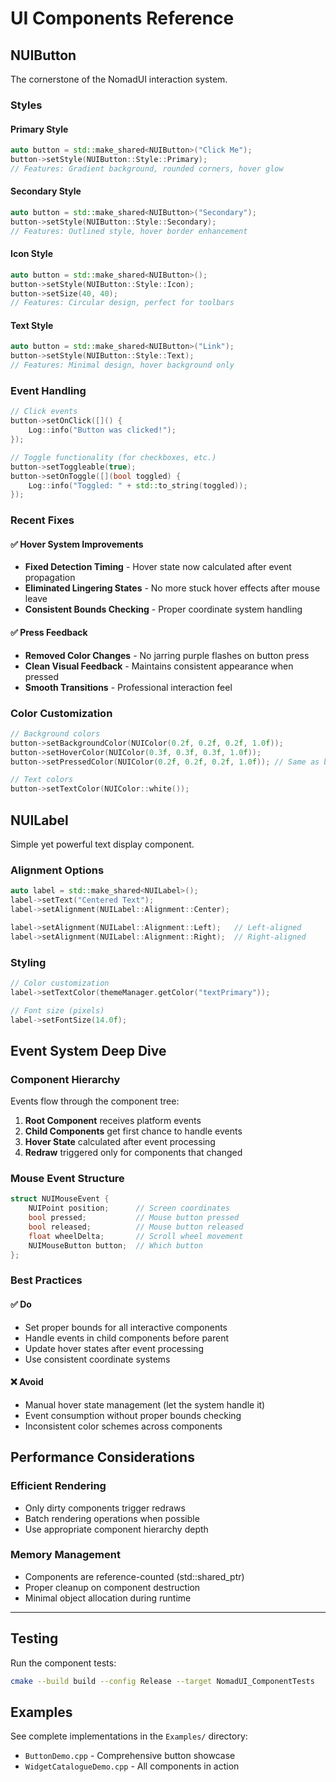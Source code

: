 # UI Components Reference

## NUIButton

The cornerstone of the NomadUI interaction system.

### Styles

#### Primary Style
```cpp
auto button = std::make_shared<NUIButton>("Click Me");
button->setStyle(NUIButton::Style::Primary);
// Features: Gradient background, rounded corners, hover glow
```

#### Secondary Style
```cpp
auto button = std::make_shared<NUIButton>("Secondary");
button->setStyle(NUIButton::Style::Secondary);
// Features: Outlined style, hover border enhancement
```

#### Icon Style
```cpp
auto button = std::make_shared<NUIButton>();
button->setStyle(NUIButton::Style::Icon);
button->setSize(40, 40);
// Features: Circular design, perfect for toolbars
```

#### Text Style
```cpp
auto button = std::make_shared<NUIButton>("Link");
button->setStyle(NUIButton::Style::Text);
// Features: Minimal design, hover background only
```

### Event Handling

```cpp
// Click events
button->setOnClick([]() {
    Log::info("Button was clicked!");
});

// Toggle functionality (for checkboxes, etc.)
button->setToggleable(true);
button->setOnToggle([](bool toggled) {
    Log::info("Toggled: " + std::to_string(toggled));
});
```

### Recent Fixes

#### ✅ Hover System Improvements
- **Fixed Detection Timing** - Hover state now calculated after event propagation
- **Eliminated Lingering States** - No more stuck hover effects after mouse leave
- **Consistent Bounds Checking** - Proper coordinate system handling

#### ✅ Press Feedback
- **Removed Color Changes** - No jarring purple flashes on button press
- **Clean Visual Feedback** - Maintains consistent appearance when pressed
- **Smooth Transitions** - Professional interaction feel

### Color Customization

```cpp
// Background colors
button->setBackgroundColor(NUIColor(0.2f, 0.2f, 0.2f, 1.0f));
button->setHoverColor(NUIColor(0.3f, 0.3f, 0.3f, 1.0f));
button->setPressedColor(NUIColor(0.2f, 0.2f, 0.2f, 1.0f)); // Same as background

// Text colors
button->setTextColor(NUIColor::white());
```

## NUILabel

Simple yet powerful text display component.

### Alignment Options

```cpp
auto label = std::make_shared<NUILabel>();
label->setText("Centered Text");
label->setAlignment(NUILabel::Alignment::Center);

label->setAlignment(NUILabel::Alignment::Left);   // Left-aligned
label->setAlignment(NUILabel::Alignment::Right);  // Right-aligned
```

### Styling

```cpp
// Color customization
label->setTextColor(themeManager.getColor("textPrimary"));

// Font size (pixels)
label->setFontSize(14.0f);
```

## Event System Deep Dive

### Component Hierarchy

Events flow through the component tree:
1. **Root Component** receives platform events
2. **Child Components** get first chance to handle events
3. **Hover State** calculated after event processing
4. **Redraw** triggered only for components that changed

### Mouse Event Structure

```cpp
struct NUIMouseEvent {
    NUIPoint position;      // Screen coordinates
    bool pressed;           // Mouse button pressed
    bool released;          // Mouse button released
    float wheelDelta;       // Scroll wheel movement
    NUIMouseButton button;  // Which button
};
```

### Best Practices

#### ✅ Do
- Set proper bounds for all interactive components
- Handle events in child components before parent
- Update hover states after event processing
- Use consistent coordinate systems

#### ❌ Avoid
- Manual hover state management (let the system handle it)
- Event consumption without proper bounds checking
- Inconsistent color schemes across components

## Performance Considerations

### Efficient Rendering
- Only dirty components trigger redraws
- Batch rendering operations when possible
- Use appropriate component hierarchy depth

### Memory Management
- Components are reference-counted (std::shared_ptr)
- Proper cleanup on component destruction
- Minimal object allocation during runtime

---

## Testing

Run the component tests:
```bash
cmake --build build --config Release --target NomadUI_ComponentTests
```

## Examples

See complete implementations in the `Examples/` directory:
- `ButtonDemo.cpp` - Comprehensive button showcase
- `WidgetCatalogueDemo.cpp` - All components in action
